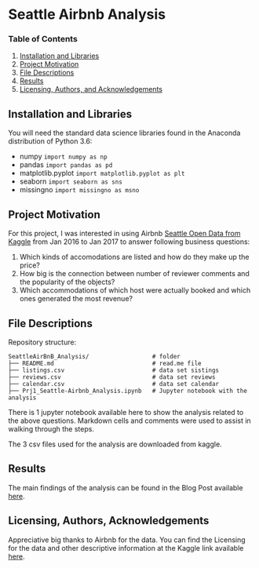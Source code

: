 # Seattle Airbnb Analysis

### Table of Contents

1. [Installation and Libraries](#installation)
2. [Project Motivation](#motivation)
3. [File Descriptions](#files)
4. [Results](#results)
5. [Licensing, Authors, and Acknowledgements](#licensing)

## Installation and Libraries  <a name="installation"></a>

You will need the standard data science libraries found in the Anaconda distribution of Python 3.6:

- numpy                 `import numpy as np`
- pandas                `import pandas as pd`
- matplotlib.pyplot     `import matplotlib.pyplot as plt`
- seaborn               `import seaborn as sns`
- missingno             `import missingno as msno`

## Project Motivation<a name="motivation"></a>

For this project, I was interested in using Airbnb [Seattle Open Data from Kaggle](https://www.kaggle.com/airbnb/seattle) from Jan 2016 to Jan 2017 to answer following business questions:

1. Which kinds of accomodations are listed and how do they make up the price?
2. How big is the connection between number of reviewer comments and the popularity of the objects?
3. Which accommodations of which host were actually booked and which ones generated the most revenue?


## File Descriptions <a name="files"></a>
Repository structure:

    SeattleAirBnB_Analysis/                  # folder
    ├── README.md                            # read.me file 
    ├── listings.csv                         # data set sistings
    ├── reviews.csv                          # data set reviews
    ├── calendar.csv                         # data set calendar
    ├── Prj1_Seattle-Airbnb_Analysis.ipynb   # Jupyter notebook with the analysis
    
There is 1 jupyter notebook available here to show the analysis related to the above questions. Markdown cells and comments were used to assist in walking through the steps.  

The 3 csv files used for the analysis are downloaded from kaggle.

## Results<a name="results"></a>

The main findings of the analysis can be found in the Blog Post available [here](https://).

## Licensing, Authors, Acknowledgements<a name="licensing"></a>

Appreciative big thanks to Airbnb for the data.  You can find the Licensing for the data and other descriptive information at the Kaggle link available [here](https://www.kaggle.com/airbnb/seattle).
